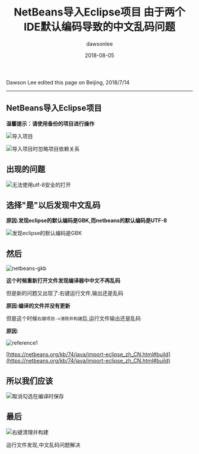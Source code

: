 ﻿---
title: "NetBeans导入Eclipse项目 由于两个IDE默认编码导致的中文乱码问题"
layout: post
date: 2018-08-05
image: 
headerImage: false
tag:
- Eclipse
- NeBeans
star: false
category: blog
author: dawsonlee

---

Dawson Lee edited this page on Beijing, 2018/7/14

---

  [1]:  /assets/posts/NetBeans导入Eclipse项目-由于两个IDE默认编码导致的中文乱码问题/导入项目.png
  [2]:  /assets/posts/NetBeans导入Eclipse项目-由于两个IDE默认编码导致的中文乱码问题/导入项目时忽略项目依赖关系.png
  [3]:  /assets/posts/NetBeans导入Eclipse项目-由于两个IDE默认编码导致的中文乱码问题/无法使用utf-8安全的打开.png
  [4]:  /assets/posts/NetBeans导入Eclipse项目-由于两个IDE默认编码导致的中文乱码问题/发现eclipse的默认编码是GBK.png
  [5]:  /assets/posts/NetBeans导入Eclipse项目-由于两个IDE默认编码导致的中文乱码问题/netbeans-gkb.png
  [6]:  /assets/posts/NetBeans导入Eclipse项目-由于两个IDE默认编码导致的中文乱码问题/reference1.png
  [7]:  /assets/posts/NetBeans导入Eclipse项目-由于两个IDE默认编码导致的中文乱码问题/取消勾选在编译时保存.png
  [8]:  /assets/posts/NetBeans导入Eclipse项目-由于两个IDE默认编码导致的中文乱码问题/右键清理并构建.png



##  NetBeans导入Eclipse项目

**温馨提示：请使用备份的项目进行操作**

![导入项目][1]

![导入项目时忽略项目依赖关系][2]
 
##  出现的问题

![无法使用utf-8安全的打开][3]

##  选择"是"以后发现中文乱码

**原因:发现eclipse的默认编码是GBK,而netbeans的默认编码是UTF-8**

![发现eclipse的默认编码是GBK][4]

##  然后

![netbeans-gkb][5]

**这个时候重新打开文件发现编译器中中文不再乱码**

但是新的问题又出现了:右键运行文件,输出还是乱码

**原因:编译的文件并没有更新**

但是这个时候`右键项目->清除并构建`后,运行文件输出还是乱码

**原因:**

![reference1][6]

[https://netbeans.org/kb/74/java/import-eclipse_zh_CN.html#build](https://netbeans.org/kb/74/java/import-eclipse_zh_CN.html#build) 

##  所以我们应该

![取消勾选在编译时保存][7]

##  最后

![右键清理并构建][8]

运行文件发现,中文乱码问题解决

